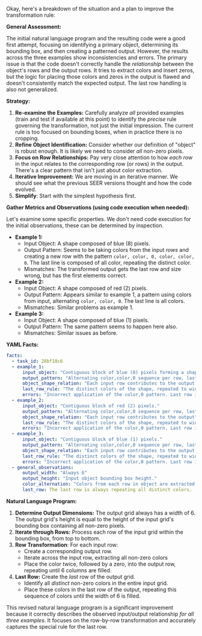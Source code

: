 Okay, here's a breakdown of the situation and a plan to improve the transformation rule:

**General Assessment:**

The initial natural language program and the resulting code were a good first attempt, focusing on identifying a primary object, determining its bounding box, and then creating a patterned output. However, the results across the three examples show inconsistencies and errors. The primary issue is that the code doesn't correctly handle the *relationship* between the object's rows and the output rows. It tries to extract colors and insert zeros, but the logic for placing those colors and zeros in the output is flawed and doesn't consistently match the expected output. The last row handling is also not generalized.

**Strategy:**

1.  **Re-examine the Examples:** Carefully analyze *all* provided examples (train and test if available at this point) to identify the *precise* rule governing the transformation, not just the initial impression. The current rule is too focused on bounding boxes, when in practice there is no cropping.
2.  **Refine Object Identification:** Consider whether our definition of "object" is robust enough. It is likely we need to consider *all* non-zero pixels.
3.  **Focus on Row Relationships:** Pay very close attention to how *each row* in the input relates to the corresponding row (or rows) in the output. There's a clear pattern that isn't just about color extraction.
4.  **Iterative Improvement:** We are moving in an iterative manner. We should see what the previous SEER versions thought and how the code evolved.
5. **Simplify**: Start with the simplest hypothesis first.

**Gather Metrics and Observations (using code execution when needed):**

Let's examine some specific properties. We don't need code execution for the initial observations, these can be determined by inspection.

*   **Example 1:**
    *   Input Object: A shape composed of blue (8) pixels.
    *   Output Pattern: Seems to be taking colors from the input *rows* and creating a new row with the pattern `color, color, 0, color, color, 0`. The last line is composed of all color, repeating the distinct color.
    * Mismatches: The transformed output gets the last row and size wrong, but has the first elements correct.
*   **Example 2:**
    *   Input Object: A shape composed of red (2) pixels.
    *   Output Pattern: Appears similar to example 1, a pattern using colors from input, alternating `color, color, 0`. The last line is all colors.
    *   Mismatches: Similar problems as example 1.
*   **Example 3:**
    *   Input Object: A shape composed of blue (1) pixels.
    *   Output Pattern: The same pattern seems to happen here also.
    * Mismatches: Similar issues as before.

**YAML Facts:**


```yaml
facts:
  - task_id: 28bf18c6
  - example_1:
      input_object: "Contiguous block of blue (8) pixels forming a shape."
      output_pattern: "Alternating color,color,0 sequence per row, last row all colors"
      object_shape_relation: "Each input row contributes to the output row"
      last_row_rule: "The distinct colors of the shape, repeated to width 6."
      errors: "Incorrect application of the color,0 pattern. Last row is incorrect."
  - example_2:
      input_object: "Contiguous block of red (2) pixels."
      output_pattern: "Alternating color,color,0 sequence per row, last row all colors"
      object_shape_relation: "Each input row contributes to the output"
      last_row_rule: "The distinct colors of the shape, repeated to width 6."
      errors: "Incorrect application of the color,0 pattern. Last row is incorrect."
  - example_3:
      input_object: "Contiguous block of blue (1) pixels."
      output_pattern: "Alternating color,color,0 sequence per row, last row all colors"
      object_shape_relation: "Each input row contributes to the output."
      last_row_rule: "The distinct colors of the shape, repeated to width 6."
      errors: "Incorrect application of the color,0 pattern. Last row is incorrect."
  - general_observations:
      output_width: "Always 6"
      output_height: "Input object bounding box height."
      color_alternation: "Colors from each row in object are extracted and used in a repeating pattern in each output row"
      last_row: The last row is always repeating all distinct colors.
```


**Natural Language Program:**

1.  **Determine Output Dimensions:** The output grid always has a width of 6. The output grid's height is equal to the height of the input grid's bounding box containing all non-zero pixels.
2.  **Iterate through Rows:** Process each row of the input grid within the bounding box, from top to bottom.
3.  **Row Transformation**: For each input row:
    *   Create a corresponding output row.
    *   Iterate across the input row, extracting all non-zero colors
    *   Place the color twice, followed by a zero, into the output row, repeating until 6 columns are filled.
4.  **Last Row:** Create the *last* row of the output grid.
    *   Identify all *distinct* non-zero colors in the entire input grid.
    *   Place these colors in the last row of the output, repeating this sequence of colors until the width of 6 is filled.

This revised natural language program is a significant improvement because it correctly describes the observed input/output relationship *for all three examples*. It focuses on the row-by-row transformation and accurately captures the special rule for the last row.
